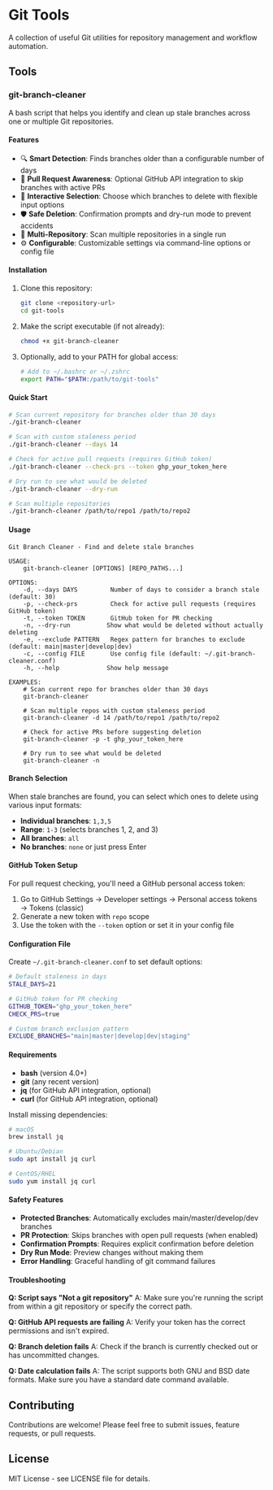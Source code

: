 # Git Tools

A collection of useful Git utilities for repository management and workflow automation.

## Tools

### git-branch-cleaner

A bash script that helps you identify and clean up stale branches across one or multiple Git repositories.

#### Features

- 🔍 **Smart Detection**: Finds branches older than a configurable number of days
- 🔄 **Pull Request Awareness**: Optional GitHub API integration to skip branches with active PRs
- 🎯 **Interactive Selection**: Choose which branches to delete with flexible input options
- 🛡️ **Safe Deletion**: Confirmation prompts and dry-run mode to prevent accidents
- 📁 **Multi-Repository**: Scan multiple repositories in a single run
- ⚙️ **Configurable**: Customizable settings via command-line options or config file

#### Installation

1. Clone this repository:
   ```bash
   git clone <repository-url>
   cd git-tools
   ```

2. Make the script executable (if not already):
   ```bash
   chmod +x git-branch-cleaner
   ```

3. Optionally, add to your PATH for global access:
   ```bash
   # Add to ~/.bashrc or ~/.zshrc
   export PATH="$PATH:/path/to/git-tools"
   ```

#### Quick Start

```bash
# Scan current repository for branches older than 30 days
./git-branch-cleaner

# Scan with custom staleness period
./git-branch-cleaner --days 14

# Check for active pull requests (requires GitHub token)
./git-branch-cleaner --check-prs --token ghp_your_token_here

# Dry run to see what would be deleted
./git-branch-cleaner --dry-run

# Scan multiple repositories
./git-branch-cleaner /path/to/repo1 /path/to/repo2
```

#### Usage

```
Git Branch Cleaner - Find and delete stale branches

USAGE:
    git-branch-cleaner [OPTIONS] [REPO_PATHS...]

OPTIONS:
    -d, --days DAYS         Number of days to consider a branch stale (default: 30)
    -p, --check-prs         Check for active pull requests (requires GitHub token)
    -t, --token TOKEN       GitHub token for PR checking
    -n, --dry-run          Show what would be deleted without actually deleting
    -e, --exclude PATTERN   Regex pattern for branches to exclude (default: main|master|develop|dev)
    -c, --config FILE       Use config file (default: ~/.git-branch-cleaner.conf)
    -h, --help             Show help message

EXAMPLES:
    # Scan current repo for branches older than 30 days
    git-branch-cleaner

    # Scan multiple repos with custom staleness period
    git-branch-cleaner -d 14 /path/to/repo1 /path/to/repo2

    # Check for active PRs before suggesting deletion
    git-branch-cleaner -p -t ghp_your_token_here

    # Dry run to see what would be deleted
    git-branch-cleaner -n
```

#### Branch Selection

When stale branches are found, you can select which ones to delete using various input formats:

- **Individual branches**: `1,3,5`
- **Range**: `1-3` (selects branches 1, 2, and 3)
- **All branches**: `all`
- **No branches**: `none` or just press Enter

#### GitHub Token Setup

For pull request checking, you'll need a GitHub personal access token:

1. Go to GitHub Settings → Developer settings → Personal access tokens → Tokens (classic)
2. Generate a new token with `repo` scope
3. Use the token with the `--token` option or set it in your config file

#### Configuration File

Create `~/.git-branch-cleaner.conf` to set default options:

```bash
# Default staleness in days
STALE_DAYS=21

# GitHub token for PR checking
GITHUB_TOKEN="ghp_your_token_here"
CHECK_PRS=true

# Custom branch exclusion pattern
EXCLUDE_BRANCHES="main|master|develop|dev|staging"
```

#### Requirements

- **bash** (version 4.0+)
- **git** (any recent version)
- **jq** (for GitHub API integration, optional)
- **curl** (for GitHub API integration, optional)

Install missing dependencies:

```bash
# macOS
brew install jq

# Ubuntu/Debian
sudo apt install jq curl

# CentOS/RHEL
sudo yum install jq curl
```

#### Safety Features

- **Protected Branches**: Automatically excludes main/master/develop/dev branches
- **PR Protection**: Skips branches with open pull requests (when enabled)
- **Confirmation Prompts**: Requires explicit confirmation before deletion
- **Dry Run Mode**: Preview changes without making them
- **Error Handling**: Graceful handling of git command failures

#### Troubleshooting

**Q: Script says "Not a git repository"**
A: Make sure you're running the script from within a git repository or specify the correct path.

**Q: GitHub API requests are failing**
A: Verify your token has the correct permissions and isn't expired.

**Q: Branch deletion fails**
A: Check if the branch is currently checked out or has uncommitted changes.

**Q: Date calculation fails**
A: The script supports both GNU and BSD date formats. Make sure you have a standard date command available.

## Contributing

Contributions are welcome! Please feel free to submit issues, feature requests, or pull requests.

## License

MIT License - see LICENSE file for details.